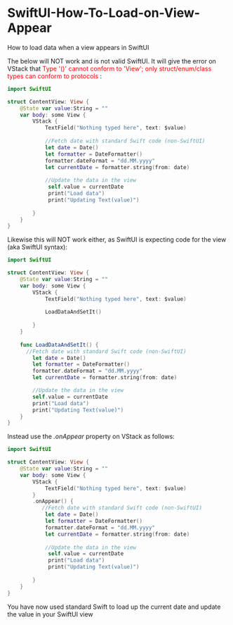 # SwiftUI-How-To-Load-on-View-Appear
How to load data when a view appears in SwiftUI

The below will NOT work and is not valid SwiftUI. It will give the error on VStack that <span style="color: red"> Type '()' cannot conform to 'View'; only struct/enum/class types can conform to protocols </span>:
```Swift
import SwiftUI

struct ContentView: View {
    @State var value:String = ""
    var body: some View {
        VStack {
            TextField("Nothing typed here", text: $value)
            
            //Fetch date with standard Swift code (non-SwiftUI)
            let date = Date()
            let formatter = DateFormatter()
            formatter.dateFormat = "dd.MM.yyyy"
            let currentDate = formatter.string(from: date)
            
            //Update the data in the view
             self.value = currentDate
             print("Load data")
             print("Updating Text(value)")
            
        }
    }
}
```

Likewise this will NOT work either, as SwiftUI is expecting code for the view (aka SwiftUI syntax):
```Swift
import SwiftUI

struct ContentView: View {
    @State var value:String = ""
    var body: some View {
        VStack {
            TextField("Nothing typed here", text: $value)
            
            LoadDataAndSetIt()
            
        }
    }
    
    func LoadDataAndSetIt() {
      //Fetch date with standard Swift code (non-SwiftUI)
        let date = Date()
        let formatter = DateFormatter()
        formatter.dateFormat = "dd.MM.yyyy"
        let currentDate = formatter.string(from: date)

        //Update the data in the view
        self.value = currentDate
        print("Load data")
        print("Updating Text(value)")
    }
}
```

Instead use the <i>.onAppear</i> property on VStack as follows:

```Swift
import SwiftUI

struct ContentView: View {
    @State var value:String = ""
    var body: some View {
        VStack {
            TextField("Nothing typed here", text: $value)
        }
        .onAppear() {
           //Fetch date with standard Swift code (non-SwiftUI)
            let date = Date()
            let formatter = DateFormatter()
            formatter.dateFormat = "dd.MM.yyyy"
            let currentDate = formatter.string(from: date)
            
            //Update the data in the view
             self.value = currentDate
             print("Load data")
             print("Updating Text(value)")
            
        }
    }
}
```
You have now used standard Swift to load up the current date and update the value in your SwiftUI view
